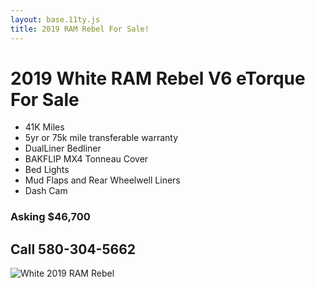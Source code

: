 ```yaml
---
layout: base.11ty.js
title: 2019 RAM Rebel For Sale!
---
```


# 2019 White RAM Rebel V6 eTorque For Sale

- 41K Miles
- 5yr or 75k mile transferable warranty
- DualLiner Bedliner
- BAKFLIP MX4 Tonneau Cover
- Bed Lights
- Mud Flaps and Rear Wheelwell Liners
- Dash Cam

### Asking $46,700

## Call 580-304-5662

![White 2019 RAM Rebel](https://i.ibb.co/41QvqZN/ramfront1.jpg "2019 White RAM Rebel")
